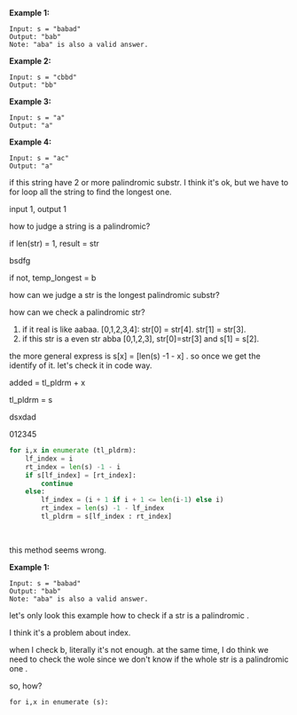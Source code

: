 **Example 1:**

```
Input: s = "babad"
Output: "bab"
Note: "aba" is also a valid answer.
```

**Example 2:**

```
Input: s = "cbbd"
Output: "bb"
```

**Example 3:**

```
Input: s = "a"
Output: "a"
```

**Example 4:**

```
Input: s = "ac"
Output: "a"
```

if this string have 2 or more palindromic substr.   I think it's ok, but we have to for loop all the string to find the longest one.

input 1, output 1

how to judge a string is a palindromic?

if len(str) = 1, result = str

bsdfg

if not, temp_longest = b

how can we judge a str is the longest palindromic substr?  

how can we check a palindromic str? 

1. if it real is  like aabaa.  [0,1,2,3,4]:   str[0] = str[4].  str[1] = str[3].
2. if this str is a even str abba [0,1,2,3],  str[0]=str[3] and s[1] = s[2].

the more general express is  s[x] = [len(s) -1 - x] . so once we get the identify of it. let's check it in code way.

added = tl_pldrm + x 

tl_pldrm = s

dsxdad 

012345

``` python
for i,x in enumerate (tl_pldrm):
    lf_index = i 
    rt_index = len(s) -1 - i
    if s[lf_index] = [rt_index]: 
        continue
    else:
        lf_index = (i + 1 if i + 1 <= len(i-1) else i)
        rt_index = len(s) -1 - lf_index
        tl_pldrm = s[lf_index : rt_index]
     
   
```

this method seems wrong.

**Example 1:**

```
Input: s = "babad"
Output: "bab"
Note: "aba" is also a valid answer.
```

let's only look this example how to check if a str is a palindromic .  

I think it's a problem about index. 

when I check b, literally it's not enough.   at the same time, I do think we need to check the wole since we don't know if the whole str is a palindromic one .

so, how?

```
for i,x in enumerate (s):
```



